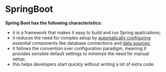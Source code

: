 # SpringBoot
**Spring Boot has the following characteristics:**
- it is a framework that makes it easy to build and run Spring applications;
- it reduces the need for complex setup by [automatically configuring](../concepts/auto-config/auto_config.md) essential
components like database connections and [data sources](../concepts/datasource/datasource.md);
- it follows the convention over configuration paradigm, meaning it provides sensible default settings
to minimize the need for manual setup;
- this helps developers start quickly without writing a lot of extra code.